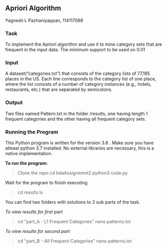 ## Apriori Algorithm

Yagnesh L Pazhaniyappan, 114117098

### Task

To implement the Apriori algorithm and use it to mine category sets that are frequent in the input data. The minimum support to be used on 0.01

### Input

A dataset(“categories.txt”) that consists of the category lists of 77,185 places in the US. Each line corresponds to the category list of one place, where the list consists of a number of category instances (e.g., hotels, restaurants, etc.) that are separated by semicolons.

### Output

Two files named Pattern.txt in the folder /results, one having length 1 frequent categories and the other having all frequent category sets. 


### Running the Program

This Python program is written for the version 3.8 . Make sure you have atleast python 3.7 installed. 
No external libraries are necessary, this is a native implementation. 

__To run the program:__

> Clone the repo
> cd bdaAssignemnt2
> python3 code.py

Wait for the program to finish executing. 

>cd results
>ls

You can find two folders with solutions to 2 sub parts of the task. 

_To view results for first part_
> cd "part_A - L1 Frequent Categories"
> nano patterns.txt

_To view results for second part_
> cd "part_B - All Frequent Categories"
> nano patterns.txt

